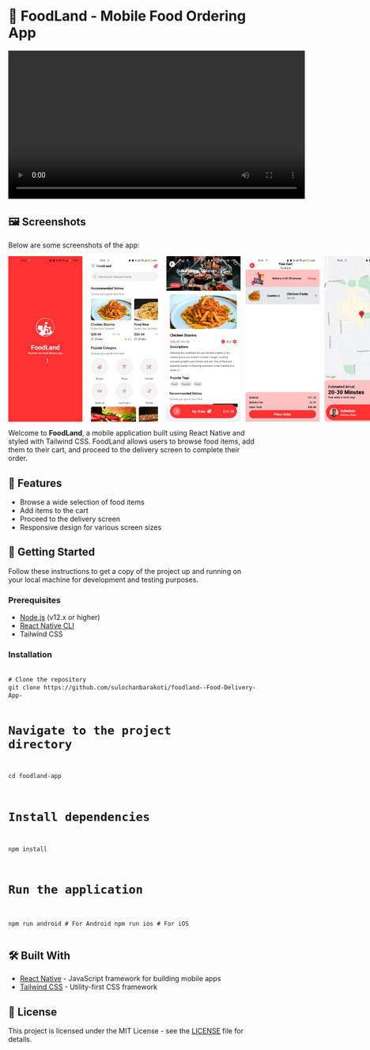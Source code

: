 <!DOCTYPE html>
<html lang="en">
<head>
    <meta charset="UTF-8">
    <meta name="viewport" content="width=device-width, initial-scale=1.0">
</head>
<body>

<h1>🍔 FoodLand - Mobile Food Ordering App</h1>

<video controls width="600">
    <source src="./picture/video.mp4" type="video/mp4">
    Your browser does not support the video tag.
</video>

<h2>🖼️ Screenshots</h2>
<p>Below are some screenshots of the app:</p>
<div style="display: flex; gap: 10px;">  
    <img src="./picture/loadingScreen.jpg" alt="Screenshot 1" width="150" />
<!--     <img src="./picture/useLocation.jpg" alt="Screenshot 2" width="150" /> -->
    <img src="./picture/home.jpg" alt="Screenshot 3" width="150" />
    <img src="./picture/shop.jpg" alt="Screenshot 3" width="150" />
    <img src="./picture/cart.jpg" alt="Screenshot 3" width="150" />
    <img src="./picture/deliveryRider.jpg" alt="Screenshot 3" width="150" />
</div>

<p>
    Welcome to <strong>FoodLand</strong>, a mobile application built using React Native and styled with Tailwind CSS. 
    FoodLand allows users to browse food items, add them to their cart, and proceed to the delivery screen to complete their order.
</p>

<h2>📱 Features</h2>
<ul>
    <li>Browse a wide selection of food items</li>
    <li>Add items to the cart</li>
    <li>Proceed to the delivery screen</li>
    <li>Responsive design for various screen sizes</li>
</ul>

<h2>🚀 Getting Started</h2>
<p>
    Follow these instructions to get a copy of the project up and running on your local machine for development and testing purposes.
</p>

<h3>Prerequisites</h3>
<ul>
    <li><a href="https://nodejs.org/" target="_blank">Node.js</a> (v12.x or higher)</li>
    <li><a href="https://reactnative.dev/docs/environment-setup" target="_blank">React Native CLI</a></li>
    <li>Tailwind CSS</li>
</ul>

<h3>Installation</h3>
<pre>
<code>
# Clone the repository
git clone https://github.com/sulochanbarakoti/foodland--Food-Delivery-App-

# Navigate to the project directory
cd foodland-app

# Install dependencies
npm install

# Run the application
npm run android   # For Android
npm run ios       # For iOS
</code>
</pre>

<h2>🛠️ Built With</h2>
<ul>
    <li><a href="https://reactnative.dev/" target="_blank">React Native</a> - JavaScript framework for building mobile apps</li>
    <li><a href="https://tailwindcss.com/" target="_blank">Tailwind CSS</a> - Utility-first CSS framework</li>
</ul>

<h2>📄 License</h2>
<p>
    This project is licensed under the MIT License - see the <a href="LICENSE">LICENSE</a> file for details.
</p>

</body>
</html>
